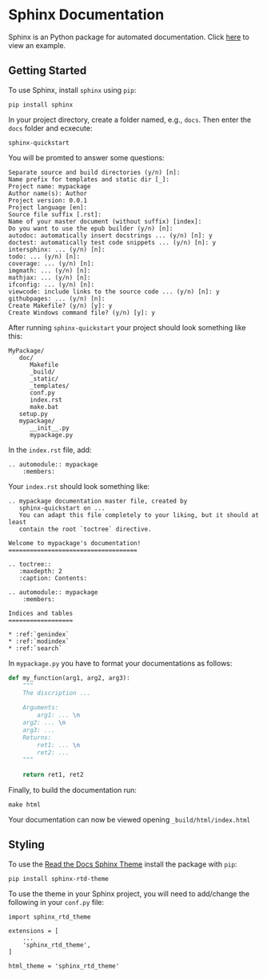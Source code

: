 # Sphinx Documentation

Sphinx is an Python package for automated documentation. Click [here](http://molecular-nanophotonics.github.io/pqreader) to view an example. <br>

## Getting Started
To use Sphinx, install `sphinx` using `pip`:

```
pip install sphinx
```
In your project directory, create a folder named, e.g., `docs`. Then enter the `docs` folder and ecxecute:
```
sphinx-quickstart
```
You will be promted to answer some questions:
```
Separate source and build directories (y/n) [n]:
Name prefix for templates and static dir [_]:
Project name: mypackage
Author name(s): Author
Project version: 0.0.1
Project language [en]:
Source file suffix [.rst]: 
Name of your master document (without suffix) [index]:
Do you want to use the epub builder (y/n) [n]:
autodoc: automatically insert docstrings ... (y/n) [n]: y
doctest: automatically test code snippets ... (y/n) [n]: y
intersphinx: ... (y/n) [n]:
todo: ... (y/n) [n]:
coverage: ... (y/n) [n]:
imgmath: ... (y/n) [n]:
mathjax: ... (y/n) [n]:
ifconfig: ... (y/n) [n]:
viewcode: include links to the source code ... (y/n) [n]: y
githubpages: ... (y/n) [n]:
Create Makefile? (y/n) [y]: y
Create Windows command file? (y/n) [y]: y
```

After running `sphinx-quickstart` your project should look something like this:
```
MyPackage/
   doc/
      Makefile
      _build/
      _static/
      _templates/
      conf.py
      index.rst
      make.bat
   setup.py
   mypackage/
      __init__.py
      mypackage.py
```

In the  `index.rst` file, add:
```
.. automodule:: mypackage
    :members:
```
Your `index.rst` should look something like:
```
.. mypackage documentation master file, created by
   sphinx-quickstart on ...
   You can adapt this file completely to your liking, but it should at least
   contain the root `toctree` directive.

Welcome to mypackage's documentation!
====================================

.. toctree::
   :maxdepth: 2
   :caption: Contents:

.. automodule:: mypackage
    :members:
	
Indices and tables
==================

* :ref:`genindex`
* :ref:`modindex`
* :ref:`search`
```

In `mypackage.py` you have to format your documentations as follows:
```python
def my_function(arg1, arg2, arg3):
    """
    The discription ...
    
    Arguments:
        arg1: ... \n
	arg2: ... \n
	arg3: ...
    Returns:
        ret1: ... \n
        ret2: ...
    """
    
    return ret1, ret2
```

Finally, to build the documentation run:
```
make html
```
Your documentation can now be viewed opening `_build/html/index.html`

## Styling

To use the [Read the Docs Sphinx Theme](https://github.com/readthedocs/sphinx_rtd_theme) install the package with `pip`:
```
pip install sphinx-rtd-theme
```
To use the theme in your Sphinx project, you will need to add/change the following in your `conf.py` file:
```
import sphinx_rtd_theme

extensions = [
    ...
    'sphinx_rtd_theme',
]

html_theme = 'sphinx_rtd_theme'
```


